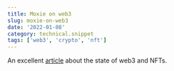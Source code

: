 ```yaml
---
title: Moxie on web3
slug: moxie-on-web3
date: '2022-01-08'
category: technical.snippet
tags: ['web3', 'crypto', 'nft']
---
```


An excellent [article](https://moxie.org/2022/01/07/web3-first-impressions.html)
about the state of web3 and NFTs.

